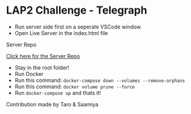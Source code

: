 # LAP2 Challenge - Telegraph

- Run server side first on a seperate VSCode window
- Open Live Server in the index.html file


Server Repo

[Click here for the Server Repo](https://github.com/Saamiya96/Lap2Challenge)

- Stay in the root folder!
- Run Docker
- Run this command: `docker-compose down --volumes --remove-orphans`
- Run this command: `docker volume prune --force`
- Run `docker-compose up` and thats it!

Contribution made by Taro & Saamiya
